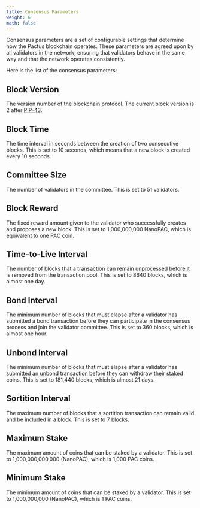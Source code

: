 ```yaml
---
title: Consensus Parameters
weight: 6
math: false
---
```


Consensus parameters are a set of configurable settings that determine how the Pactus blockchain operates.
These parameters are agreed upon by all validators in the network,
ensuring that validators behave in the same way and that the network operates consistently.

Here is the list of the consensus parameters:

## Block Version
The version number of the blockchain protocol.
The current block version is 2 after [PIP-43](https://pips.pactus.org/PIPs/pip-43).

## Block Time
The time interval in seconds between the creation of two consecutive blocks.
This is set to 10 seconds, which means that a new block is created every 10 seconds.

## Committee Size
The number of validators in the committee.
This is set to 51 validators.

## Block Reward
The fixed reward amount given to the validator who successfully creates and proposes a new block.
This is set to 1,000,000,000 NanoPAC, which is equivalent to one PAC coin.

## Time-to-Live Interval
The number of blocks that a transaction can remain unprocessed before
it is removed from the transaction pool.
This is set to 8640 blocks, which is almost one day.

## Bond Interval
The minimum number of blocks that must elapse after a validator has submitted a bond transaction
before they can participate in the consensus process and join the validator committee.
This is set to 360 blocks, which is almost one hour.

## Unbond Interval
The minimum number of blocks that must elapse after a validator has submitted
an unbond transaction before
they can withdraw their staked coins.
This is set to 181,440 blocks, which is almost 21 days.

## Sortition Interval
The maximum number of blocks that a sortition transaction can remain valid and be included
in a block.
This is set to 7 blocks.

## Maximum Stake
The maximum amount of coins that can be staked by a validator.
This is set to 1,000,000,000,000 (NanoPAC), which is 1,000 PAC coins.

## Minimum Stake
The minimum amount of coins that can be staked by a validator.
This is set to 1,000,000,000 (NanoPAC), which is 1 PAC coins.
